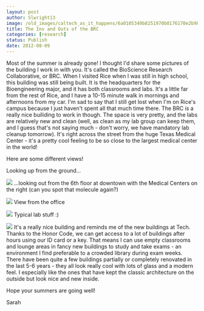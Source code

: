 ```yaml
---
layout: post
author: Slwright13
image: /old_images/caltech_as_it_happens/6a0105349b8251970b0176170e2b98970c.jpg
title: The Ins and Outs of the BRC
categories: [research]
status: Publish
date: 2012-08-09
---
```



Most of the summer is already gone! I thought I'd share some pictures of the building I work in with you. It's called the BioScience Research Collaborative, or BRC. When I visited Rice when I was still in high school, this building was still being built. It is the headquarters for the Bioengineering major, and it has both classrooms and labs. It's a little far from the rest of Rice, and I have a 10-15 minute walk in mornings and afternoons from my car. I'm sad to say that I still get lost when I'm on Rice's campus because I just haven't spent all that much time there. The BRC is a really nice builiding to work in though. The space is very pretty, and the labs are relatively new and clean (well, as clean as my lab group can keep them, and I guess that's not saying much - don't worry, we have mandatory lab cleanup tomorrow). It's right across the street from the huge Texas Medical Center - it's a pretty cool feeling to be so close to the largest medical center in the world!

Here are some different views!

Looking up from the ground...


![](/old_images/caltech_as_it_happens/6a0105349b8251970b0167691948f5970b.jpg)
...looking out from the 6th floor at downtown with the Medical Centers on the right (can you spot that molecule again?)

![](/old_images/caltech_as_it_happens/6a0105349b8251970b0176170e2c77970c.jpg)
View from the office

![](/old_images/caltech_as_it_happens/6a0105349b8251970b016769194ba4970b.jpg)
Typical lab stuff :)

![](/old_images/caltech_as_it_happens/6a0105349b8251970b016769194ac8970b.jpg)
It's a really nice building and reminds me of the new buildings at Tech. Thanks to the Honor Code, we can get access to a lot of buildings after hours using our ID card or a key. That means I can use empty classrooms and lounge areas in fancy new buildings to study and take exams - an environment I find preferable to a crowded library during exam weeks. There have been quite a few buildings partially or completely renovated in the last 5-6 years - they all look really cool with lots of glass and a modern feel. I especially like the ones that have kept the classic architecture on the outside but look nice and new inside.

Hope your summers are going well!

Sarah


